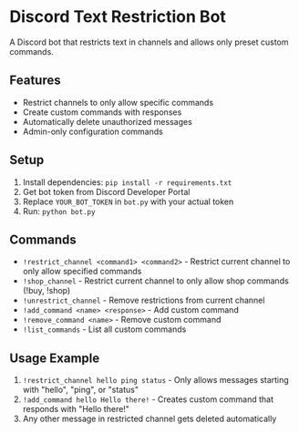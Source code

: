 # Discord Text Restriction Bot

A Discord bot that restricts text in channels and allows only preset custom commands.

## Features
- Restrict channels to only allow specific commands
- Create custom commands with responses
- Automatically delete unauthorized messages
- Admin-only configuration commands

## Setup
1. Install dependencies: `pip install -r requirements.txt`
2. Get bot token from Discord Developer Portal
3. Replace `YOUR_BOT_TOKEN` in `bot.py` with your actual token
4. Run: `python bot.py`

## Commands
- `!restrict_channel <command1> <command2>` - Restrict current channel to only allow specified commands
- `!shop_channel` - Restrict current channel to only allow shop commands (!buy, !shop)
- `!unrestrict_channel` - Remove restrictions from current channel
- `!add_command <name> <response>` - Add custom command
- `!remove_command <name>` - Remove custom command
- `!list_commands` - List all custom commands

## Usage Example
1. `!restrict_channel hello ping status` - Only allows messages starting with "hello", "ping", or "status"
2. `!add_command hello Hello there!` - Creates custom command that responds with "Hello there!"
3. Any other message in restricted channel gets deleted automatically